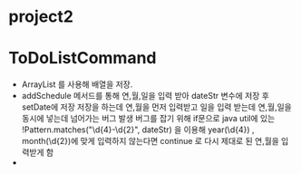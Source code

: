 # project2

# ToDoListCommand
- ArrayList 를 사용해 배열을 저장.
- addSchedule 메서드를 통해 연,월,일을 입력 받아 dateStr 변수에 저장 후 setDate에 저장
  저장을 하는데 연,월을 먼저 입력받고 일을 입력 받는데 연,월,일을 동시에 넣는데 넘어가는 버그 발생
  버그를 잡기 위해 if문으로 java util에 있는 !Pattern.matches("\\d{4}-\\d{2}", dateStr) 을 이용해
  year(\\d{4}) , month(\\d{2})에 맞게 입력하지 않는다면 continue 로 다시 제대로 된 연,월을 입력받게 함
- 
